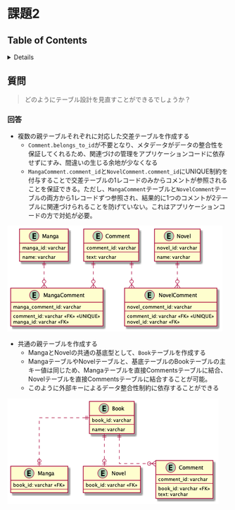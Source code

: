 # 課題2

## Table of Contents
<!-- START doctoc generated TOC please keep comment here to allow auto update -->
<!-- DON'T EDIT THIS SECTION, INSTEAD RE-RUN doctoc TO UPDATE -->
<details>
<summary>Details</summary>

- [質問](#%E8%B3%AA%E5%95%8F)
  - [回答](#%E5%9B%9E%E7%AD%94)

</details>
<!-- END doctoc generated TOC please keep comment here to allow auto update -->

## 質問

> どのようにテーブル設計を見直すことができるでしょうか？

### 回答

- 複数の親テーブルそれぞれに対応した交差テーブルを作成する
  - `Comment.belongs_to_id`が不要となり、メタデータがデータの整合性を保証してくれるため、関連づけの管理をアプリケーションコードに依存せずにすみ、間違いの生じる余地が少なくなる
  - `MangaComment.comment_id`と`NovelComment.comment_id`にUNIQUE制約を付与することで交差テーブルの1レコードのみからコメントが参照されることを保証できる。ただし、`MangaComment`テーブルと`NovelComment`テーブルの両方から1レコードずつ参照され、結果的に1つのコメントが2テーブルに関連づけられることを防げていない。これはアプリケーションコードの方で対処が必要。

![](../../../assets/anti3_after.png)

- 共通の親テーブルを作成する
  - MangaとNovelの共通の基底型として、`Book`テーブルを作成する
  - MangaテーブルやNovelテーブルと、基底テーブルのBookテーブルの主キー値は同じため、Mangaテーブルを直接Commentsテーブルに結合、Novelテーブルを直接Commentsテーブルに結合することが可能。
  - このように外部キーによるデータ整合性制約に依存することができる

![](../../../assets/anti3_after_common_table.png)